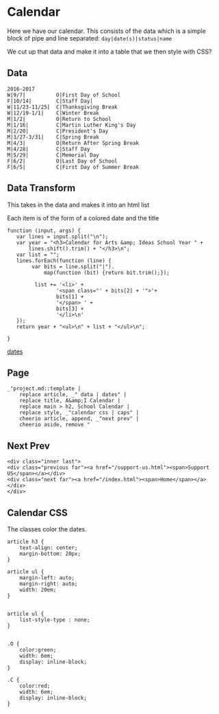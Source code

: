 # Calendar

Here we have our calendar. This consists of the data which is a simple block
of pipe and line separated: `day|date(s)|status|name` 

We cut up that data and make it into a table that we then style with CSS? 

## Data

    2016-2017
    W|9/7|          O|First Day of School
    F|10/14|        C|Staff Day|
    W|11/23-11/25|  C|Thanksgiving Break
    W|12/19-1/1|    C|Winter Break
    M|1/2|          O|Return to School
    M|1/16|         C|Martin Luther King's Day
    M|2/20|         C|President's Day
    M|3/27-3/31|    C|Spring Break
    M|4/3|          O|Return After Spring Break
    M|4/28|         C|Staff Day
    M|5/29|         C|Memorial Day
    F|6/2|          O|Last Day of School
    F|6/5|          C|First Day of Summer Break


## Data Transform

This takes in the data and makes it into an html list

Each item is of the form of a colored date and the title

    function (input, args) {
       var lines = input.split("\n");
       var year = "<h3>Calendar for Arts &amp; Ideas School Year " + 
           lines.shift().trim() + "</h3>\n";
       var list = "";
       lines.forEach(function (line) {
            var bits = line.split("|").
                map(function (bit) {return bit.trim();});

             list += '<li>' +
                    '<span class="' + bits[2] + '">'+
                    bits[1] + 
                    '</span> ' + 
                    bits[3] +
                    '</li>\n'
       });
       return year + "<ul>\n" + list + "</ul>\n";

    }

[dates](# "define:")

## Page

    _"project.md::template | 
        replace article, _" data | dates" |
        replace title, A&amp;I Calendar | 
        replace main > h2, School Calendar |
        replace style, _"calendar css | caps" |
        cheerio article, append, _"next prev" |
        cheerio aside, remove "



## Next Prev

    <div class="inner last">
    <div class="previous far"><a href="/support-us.html"><span>Support US</span></a></div>
    <div class="next far"><a href="/index.html"><span>Home</span></a></div>
    </div>

## Calendar CSS

The classes color the dates. 


    article h3 {
        text-align: center;
        margin-bottom: 20px;
    }

    article ul {
        margin-left: auto;
        margin-right: auto;
        width: 20em;
    }
    

    article ul {
        list-style-type : none;
    }


    .O {
        color:green;
        width: 6em;
        display: inline-block;
    }

    .C {
        color:red;
        width: 6em;
        display: inline-block;
    }

